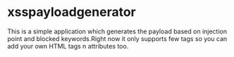 xsspayloadgenerator
===================

This is a simple application which generates the payload based on injection point and blocked keywords.Right now it only supports few tags so you can add your own HTML tags n attributes too.

